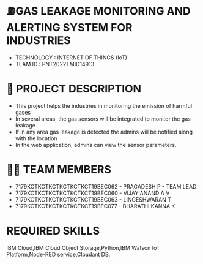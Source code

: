 # **⛽GAS LEAKAGE MONITORING AND ALERTING SYSTEM FOR INDUSTRIES**

- TECHNOLOGY : INTERNET OF THINGS (IoT)
- TEAM ID : PNT2022TMID14913

# **📒 PROJECT DESCRIPTION**
- This project helps the industries in monitoring the emission of harmful gases
- In several areas, the gas sensors will be integrated to monitor the gas leakage
- If in any area gas leakage is detected the admins will be notified along with the location
- In the web application, admins can view the sensor parameters.

# **👨‍💻 TEAM MEMBERS**
- 7179KCTKCTKCTKCTKCTKCT19BEC062 - PRAGADESH P - TEAM LEAD
- 7179KCTKCTKCTKCTKCTKCT19BEC060 - VIJAY ANAND A V
- 7179KCTKCTKCTKCTKCTKCT19BEC063 - LINGESHWARAN T
- 7179KCTKCTKCTKCTKCTKCT19BEC077 - BHARATHI KANNA K


# REQUIRED SKILLS

IBM Cloud,IBM Cloud Object Storage,Python,IBM Watson IoT Platform,Node-RED service,Cloudant DB.
